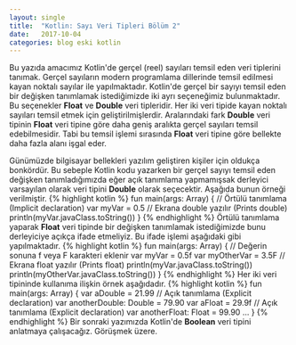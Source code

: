 ```yaml
---
layout: single
title:  "Kotlin: Sayı Veri Tipleri Bölüm 2"
date:   2017-10-04
categories: blog eski kotlin
---
```


Bu yazıda amacımız Kotlin'de gerçel (reel) sayıları temsil eden veri tiplerini tanımak. Gerçel sayıların modern programlama dillerinde temsil edilmesi kayan noktalı sayılar ile yapılmaktadır. Kotlin'de gerçel bir sayıyı temsil eden bir değişken tanımlamak istediğimizde iki ayrı seçeneğimiz bulunmaktadır. Bu seçenekler **Float** ve **Double** veri tipleridir. Her iki veri tipide kayan noktalı sayıları temsil etmek için geliştirilmişlerdir.<!--more-->  Aralarındaki fark **Double** veri tipinin **Float** veri tipine göre daha geniş aralıkta gerçel sayıları temsil edebilmesidir.  Tabi bu temsil işlemi sırasında **Float** veri tipine göre bellekte daha fazla alanı işgal eder.

Günümüzde bilgisayar bellekleri yazılım geliştiren kişiler için oldukça bonkördür. Bu sebeple Kotlin kodu yazarken bir gerçel sayıyı temsil eden değişken tanımladığımızda eğer açık tanımlama yapmamışsak derleyici varsayılan olarak veri tipini  **Double** olarak seçecektir. Aşağıda bunun örneği verilmiştir.
{% highlight kotlin %}
fun main(args: Array<String>) {
	// Örtülü tanımlama (Implicit declaration)
	var myVar = 0.5
	// Ekrana double yazılır (Prints double)
	println(myVar.javaClass.toString())
}
{% endhighlight %}
Örtülü tanımlama yaparak **Float** veri tipinde bir değişken tanımlamak istediğimizde bunu derleyiciye açıkça ifade etmeliyiz. Bu ifade işlemi aşağıdaki gibi yapılmaktadır.
{% highlight kotlin %}
fun main(args: Array<String>) {
	// Değerin sonuna f veya F karakteri eklenir
	var myVar = 0.5f
	var myOtherVar = 3.5F
	// Ekrana float yazılır (Prints float)
	println(myVar.javaClass.toString())
	println(myOtherVar.javaClass.toString())
}
{% endhighlight %}
Her iki veri tipininde kullanıma ilişkin örnek aşağıdadır.
{% highlight kotlin %}
fun main(args: Array<String>) {
	var aDouble = 21.99
	// Açık tanımlama (Explicit declaration)
	var anotherDouble: Double = 79.90
	var aFloat = 29.9f
	// Açık tanımlama (Explicit declaration)
	var anotherFloat: Float = 99.90
	...
}
{% endhighlight %}
Bir sonraki yazımızda Kotlin'de **Boolean** veri tipini anlatmaya çalışacağız. Görüşmek üzere.
